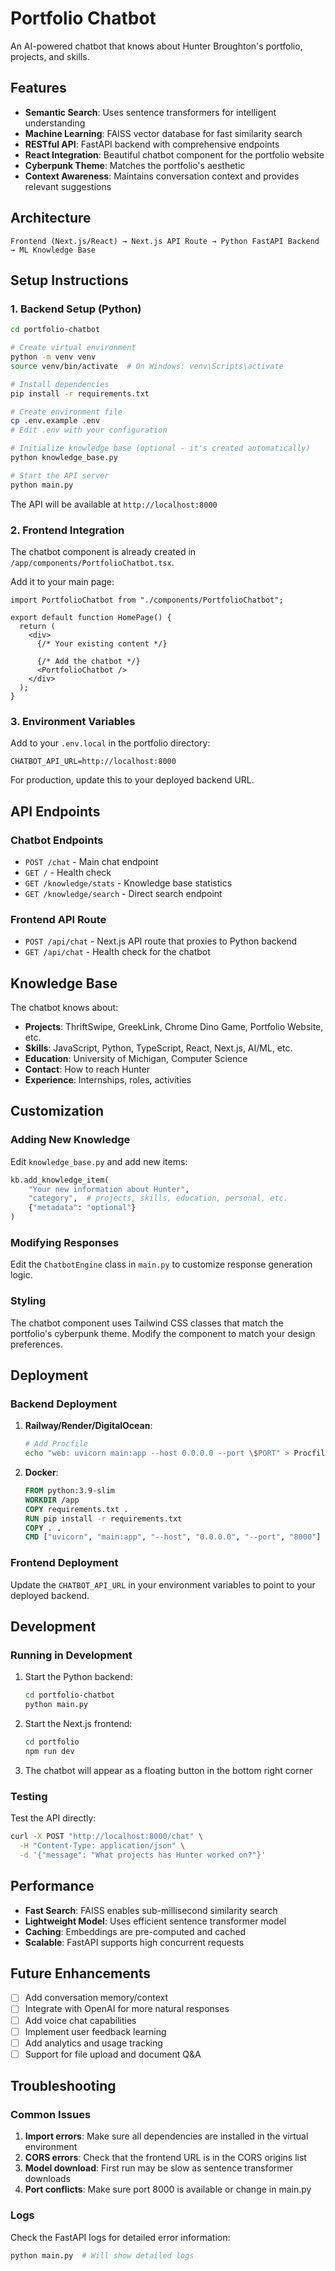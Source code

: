 # Portfolio Chatbot

An AI-powered chatbot that knows about Hunter Broughton's portfolio, projects, and skills.

## Features

- **Semantic Search**: Uses sentence transformers for intelligent understanding
- **Machine Learning**: FAISS vector database for fast similarity search
- **RESTful API**: FastAPI backend with comprehensive endpoints
- **React Integration**: Beautiful chatbot component for the portfolio website
- **Cyberpunk Theme**: Matches the portfolio's aesthetic
- **Context Awareness**: Maintains conversation context and provides relevant suggestions

## Architecture

```
Frontend (Next.js/React) → Next.js API Route → Python FastAPI Backend → ML Knowledge Base
```

## Setup Instructions

### 1. Backend Setup (Python)

```bash
cd portfolio-chatbot

# Create virtual environment
python -m venv venv
source venv/bin/activate  # On Windows: venv\Scripts\activate

# Install dependencies
pip install -r requirements.txt

# Create environment file
cp .env.example .env
# Edit .env with your configuration

# Initialize knowledge base (optional - it's created automatically)
python knowledge_base.py

# Start the API server
python main.py
```

The API will be available at `http://localhost:8000`

### 2. Frontend Integration

The chatbot component is already created in `/app/components/PortfolioChatbot.tsx`.

Add it to your main page:

```tsx
import PortfolioChatbot from "./components/PortfolioChatbot";

export default function HomePage() {
  return (
    <div>
      {/* Your existing content */}

      {/* Add the chatbot */}
      <PortfolioChatbot />
    </div>
  );
}
```

### 3. Environment Variables

Add to your `.env.local` in the portfolio directory:

```
CHATBOT_API_URL=http://localhost:8000
```

For production, update this to your deployed backend URL.

## API Endpoints

### Chatbot Endpoints

- `POST /chat` - Main chat endpoint
- `GET /` - Health check
- `GET /knowledge/stats` - Knowledge base statistics
- `GET /knowledge/search` - Direct search endpoint

### Frontend API Route

- `POST /api/chat` - Next.js API route that proxies to Python backend
- `GET /api/chat` - Health check for the chatbot

## Knowledge Base

The chatbot knows about:

- **Projects**: ThriftSwipe, GreekLink, Chrome Dino Game, Portfolio Website, etc.
- **Skills**: JavaScript, Python, TypeScript, React, Next.js, AI/ML, etc.
- **Education**: University of Michigan, Computer Science
- **Contact**: How to reach Hunter
- **Experience**: Internships, roles, activities

## Customization

### Adding New Knowledge

Edit `knowledge_base.py` and add new items:

```python
kb.add_knowledge_item(
    "Your new information about Hunter",
    "category",  # projects, skills, education, personal, etc.
    {"metadata": "optional"}
)
```

### Modifying Responses

Edit the `ChatbotEngine` class in `main.py` to customize response generation logic.

### Styling

The chatbot component uses Tailwind CSS classes that match the portfolio's cyberpunk theme. Modify the component to match your design preferences.

## Deployment

### Backend Deployment

1. **Railway/Render/DigitalOcean**:

   ```bash
   # Add Procfile
   echo "web: uvicorn main:app --host 0.0.0.0 --port \$PORT" > Procfile
   ```

2. **Docker**:
   ```dockerfile
   FROM python:3.9-slim
   WORKDIR /app
   COPY requirements.txt .
   RUN pip install -r requirements.txt
   COPY . .
   CMD ["uvicorn", "main:app", "--host", "0.0.0.0", "--port", "8000"]
   ```

### Frontend Deployment

Update the `CHATBOT_API_URL` in your environment variables to point to your deployed backend.

## Development

### Running in Development

1. Start the Python backend:

   ```bash
   cd portfolio-chatbot
   python main.py
   ```

2. Start the Next.js frontend:

   ```bash
   cd portfolio
   npm run dev
   ```

3. The chatbot will appear as a floating button in the bottom right corner

### Testing

Test the API directly:

```bash
curl -X POST "http://localhost:8000/chat" \
  -H "Content-Type: application/json" \
  -d '{"message": "What projects has Hunter worked on?"}'
```

## Performance

- **Fast Search**: FAISS enables sub-millisecond similarity search
- **Lightweight Model**: Uses efficient sentence transformer model
- **Caching**: Embeddings are pre-computed and cached
- **Scalable**: FastAPI supports high concurrent requests

## Future Enhancements

- [ ] Add conversation memory/context
- [ ] Integrate with OpenAI for more natural responses
- [ ] Add voice chat capabilities
- [ ] Implement user feedback learning
- [ ] Add analytics and usage tracking
- [ ] Support for file upload and document Q&A

## Troubleshooting

### Common Issues

1. **Import errors**: Make sure all dependencies are installed in the virtual environment
2. **CORS errors**: Check that the frontend URL is in the CORS origins list
3. **Model download**: First run may be slow as sentence transformer downloads
4. **Port conflicts**: Make sure port 8000 is available or change in main.py

### Logs

Check the FastAPI logs for detailed error information:

```bash
python main.py  # Will show detailed logs
```
